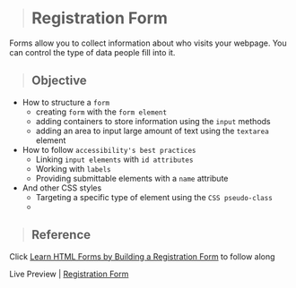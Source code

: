 > # Registration Form

Forms allow you to collect information about who visits your webpage. You can control the type of data people fill into it. 

> ## Objective
- How to structure a `form`
    - creating `form` with the `form element`
    - adding containers to store information using the `input` methods
    - adding an area to input large amount of text using the `textarea` element
- How to follow `accessibility's best practices`
    - Linking `input elements` with `id attributes`
    - Working with `labels`  
    -  Providing submittable elements with a `name` attribute
- And other CSS styles
    - Targeting a specific type of element  using the `CSS pseudo-class` 
    - 



> ## Reference
Click [Learn HTML Forms by Building a Registration Form](https://www.freecodecamp.org/learn/2022/responsive-web-design/learn-html-forms-by-building-a-registration-form/step-1) to follow along

Live Preview | [Registration Form](https://ibrahimabah.github.io/registration-form/)

